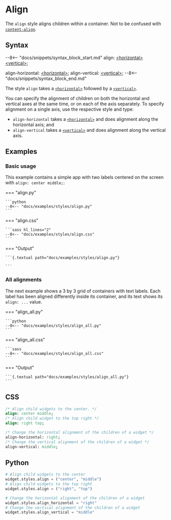 # Align

The `align` style aligns children within a container.
Not to be confused with [`content-align`](../content_align).

## Syntax

--8<-- "docs/snippets/syntax_block_start.md"
align: <a href="../../css_types/horizontal">&lt;horizontal&gt;</a> <a href="../../css_types/vertical">&lt;vertical&gt;</a>;

align-horizontal: <a href="../../css_types/horizontal">&lt;horizontal&gt;</a>;
align-vertical: <a href="../../css_types/vertical">&lt;vertical&gt;</a>;
--8<-- "docs/snippets/syntax_block_end.md"

The style `align` takes a [`<horizontal>`](../../css_types/horizontal) followed by a [`<vertical>`](../../css_types/vertical).

You can specify the alignment of children on both the horizontal and vertical axes at the same time,
or on each of the axis separately.
To specify alignment on a single axis, use the respective style and type:

 - `align-horizontal` takes a [`<horizontal>`](../../css_types/horizontal) and does alignment along the horizontal axis; and
 - `align-vertical` takes a [`<vertical>`](../../css_types/vertical) and does alignment along the vertical axis.

## Examples

### Basic usage

This example contains a simple app with two labels centered on the screen with `align: center middle;`:

=== "align.py"

    ```python
    --8<-- "docs/examples/styles/align.py"
    ```

=== "align.css"

    ```sass hl_lines="2"
    --8<-- "docs/examples/styles/align.css"
    ```

=== "Output"

    ```{.textual path="docs/examples/styles/align.py"}

    ```

### All alignments

The next example shows a 3 by 3 grid of containers with text labels.
Each label has been aligned differently inside its container, and its text shows its `align: ...` value.

=== "align_all.py"

    ```python
    --8<-- "docs/examples/styles/align_all.py"
    ```

=== "align_all.css"

    ```sass
    --8<-- "docs/examples/styles/align_all.css"
    ```

=== "Output"

    ```{.textual path="docs/examples/styles/align_all.py"}
    ```

## CSS

```sass
/* Align child widgets to the center. */
align: center middle;
/* Align child widget to the top right */
align: right top;

/* Change the horizontal alignment of the children of a widget */
align-horizontal: right;
/* Change the vertical alignment of the children of a widget */
align-vertical: middle;
```

## Python
```python
# Align child widgets to the center
widget.styles.align = ("center", "middle")
# Align child widgets to the top right
widget.styles.align = ("right", "top")

# Change the horizontal alignment of the children of a widget
widget.styles.align_horizontal = "right"
# Change the vertical alignment of the children of a widget
widget.styles.align_vertical = "middle"
```
